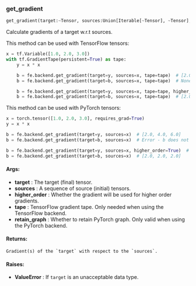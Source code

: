 

### get_gradient
```python
get_gradient(target:~Tensor, sources:Union[Iterable[~Tensor], ~Tensor], higher_order:bool=False, tape:Union[tensorflow.python.eager.backprop.GradientTape, NoneType]=None, retain_graph:bool=True) -> Union[Iterable[~Tensor], ~Tensor]
```
Calculate gradients of a target w.r.t sources.

This method can be used with TensorFlow tensors:
```python
x = tf.Variable([1.0, 2.0, 3.0])
with tf.GradientTape(persistent=True) as tape:
    y = x * x

    b = fe.backend.get_gradient(target=y, sources=x, tape=tape)  # [2.0, 4.0, 6.0]
    b = fe.backend.get_gradient(target=b, sources=x, tape=tape)  # None

    b = fe.backend.get_gradient(target=y, sources=x, tape=tape, higher_order=True)  # [2.0, 4.0, 6.0]
    b = fe.backend.get_gradient(target=b, sources=x, tape=tape)  # [2.0, 2.0, 2.0]
```

This method can be used with PyTorch tensors:
```python
x = torch.tensor([1.0, 2.0, 3.0], requires_grad=True)
y = x * x

b = fe.backend.get_gradient(target=y, sources=x)  # [2.0, 4.0, 6.0]
b = fe.backend.get_gradient(target=b, sources=x)  # Error - b does not have a backwards function

b = fe.backend.get_gradient(target=y, sources=x, higher_order=True)  # [2.0, 4.0, 6.0]
b = fe.backend.get_gradient(target=b, sources=x)  # [2.0, 2.0, 2.0]
```


#### Args:

* **target** :  The target (final) tensor.
* **sources** :  A sequence of source (initial) tensors.
* **higher_order** :  Whether the gradient will be used for higher order gradients.
* **tape** :  TensorFlow gradient tape. Only needed when using the TensorFlow backend.
* **retain_graph** :  Whether to retain PyTorch graph. Only valid when using the PyTorch backend.

#### Returns:
    Gradient(s) of the `target` with respect to the `sources`.

#### Raises:

* **ValueError** :  If `target` is an unacceptable data type.